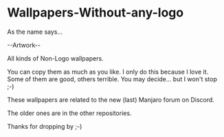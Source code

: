 # Wallpapers-Without-any-logo
As the name says...

--Artwork--

All kinds of Non-Logo wallpapers.

You can copy them as much as you like. I only do this because I love it. Some of them are good, others terrible. You may decide... but I won't stop ;-)

These wallpapers are related to the new (last) Manjaro forum on Discord.

The older ones are in the other repositories.

Thanks for dropping by ;-)
